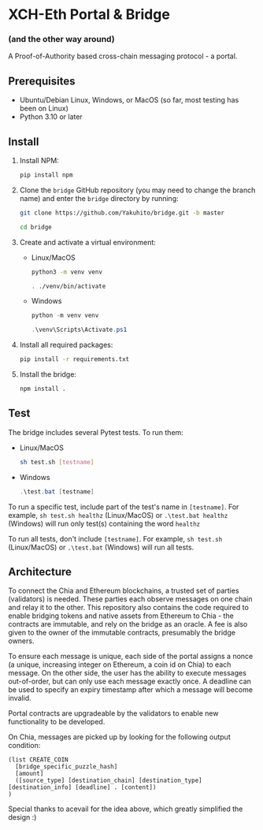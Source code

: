 # XCH-Eth Portal & Bridge
### (and the other way around)

A Proof-of-Authority based cross-chain messaging protocol - a portal.

## Prerequisites

* Ubuntu/Debian Linux, Windows, or MacOS (so far, most testing has been on Linux)
* Python 3.10 or later

## Install

1. Install NPM:

    ```bash
    pip install npm
    ```

2. Clone the `bridge` GitHub repository (you may need to change the branch name) and enter the `bridge` directory by running:

    ```bash
    git clone https://github.com/Yakuhito/bridge.git -b master
    ```
    ```bash
    cd bridge
    ```

3. Create and activate a virtual environment:

    * Linux/MacOS

      ```bash
      python3 -m venv venv
      ```
      ```bash
      . ./venv/bin/activate
      ```

    * Windows

      ```powershell
      python -m venv venv
      ```
      ```powershell
      .\venv\Scripts\Activate.ps1
      ```
  
4. Install all required packages:

    ```bash
    pip install -r requirements.txt
    ```

5. Install the bridge:

    ```bash
    npm install .
    ```

## Test

The bridge includes several Pytest tests. To run them:

  * Linux/MacOS
    
    ```bash
    sh test.sh [testname]
    ```

  * Windows

    ```powershell
    .\test.bat [testname]
    ```
   
To run a specific test, include part of the test's name in `[testname]`. For example, `sh test.sh healthz` (Linux/MacOS) or `.\test.bat healthz` (Windows) will run only test(s) containing the word `healthz`

To run all tests, don't include `[testname]`. For example,  `sh test.sh` (Linux/MacOS) or `.\test.bat` (Windows) will run all tests.

## Architecture

To connect the Chia and Ethereum blockchains, a trusted set of parties (validators) is needed. These parties each observe messages on one chain and relay it to the other. This repository also contains the code required to enable bridging tokens and native assets from Ethereum to Chia - the contracts are immutable, and rely on the bridge as an oracle. A fee is also given to the owner of the immutable contracts, presumably the bridge owners.

To ensure each message is unique, each side of the portal assigns a nonce (a unique, increasing integer on Ethereum, a coin id on Chia) to each message. On the other side, the user has the ability to execute messages out-of-order, but can only use each message exactly once. A deadline can be used to specify an expiry timestamp after which a message will become invalid.

Portal contracts are upgradeable by the validators to enable new functionality to be developed.

On Chia, messages are picked up by looking for the following output condition:

```
(list CREATE_COIN
  [bridge_specific_puzzle_hash]
  [amount]
  ([source_type] [destination_chain] [destination_type] [destination_info] [deadline] . [content])
)
```

Special thanks to acevail for the idea above, which greatly simplified the design :)
